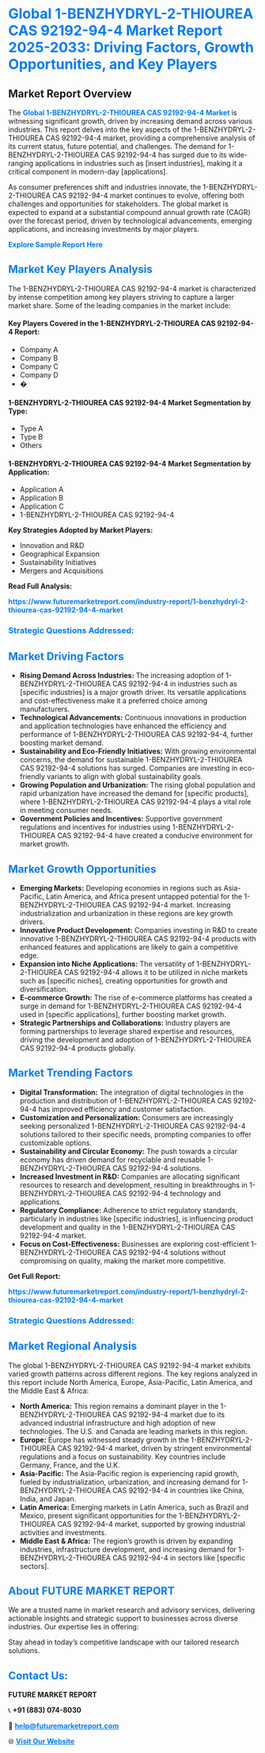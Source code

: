<h1 style="color: #007BFF;">Global 1-BENZHYDRYL-2-THIOUREA CAS 92192-94-4 Market Report 2025-2033: Driving Factors, Growth Opportunities, and Key Players</h1>

<section id="overview">
<h2>Market Report Overview</h2>
<p>The <a href="https://www.futuremarketreport.com/industry-report/1-benzhydryl-2-thiourea-cas-92192-94-4-market" style="color: #007BFF; text-decoration: none;"><strong>Global 1-BENZHYDRYL-2-THIOUREA CAS 92192-94-4 Market</strong></a> is witnessing significant growth, driven by increasing demand across various industries. This report delves into the key aspects of the 1-BENZHYDRYL-2-THIOUREA CAS 92192-94-4 market, providing a comprehensive analysis of its current status, future potential, and challenges. The demand for 1-BENZHYDRYL-2-THIOUREA CAS 92192-94-4 has surged due to its wide-ranging applications in industries such as [insert industries], making it a critical component in modern-day [applications].</p>
<p>As consumer preferences shift and industries innovate, the 1-BENZHYDRYL-2-THIOUREA CAS 92192-94-4 market continues to evolve, offering both challenges and opportunities for stakeholders. The global market is expected to expand at a substantial compound annual growth rate (CAGR) over the forecast period, driven by technological advancements, emerging applications, and increasing investments by major players.</p>
</section>

<section id="overview">
<p><a href="https://www.futuremarketreport.com/request-sample/reportId=111429" style="color: #007BFF; text-decoration: none;"><strong>Explore Sample Report Here</strong></a></p>
</section>

<section id="key-players">
<h2 style="color: #007BFF;">Market Key Players Analysis</h2>
<p>The 1-BENZHYDRYL-2-THIOUREA CAS 92192-94-4 market is characterized by intense competition among key players striving to capture a larger market share. Some of the leading companies in the market include:</p>
<h4>Key Players Covered in the 1-BENZHYDRYL-2-THIOUREA CAS 92192-94-4 Report:</h4>
<ul><li>Company A</li><li>Company B</li><li>Company C</li><li>Company D</li><li>�</li></ul>
<h4>1-BENZHYDRYL-2-THIOUREA CAS 92192-94-4 Market Segmentation by Type:</h4>
<ul><li>Type A</li><li>Type B</li><li>Others</li></ul>

<h4>1-BENZHYDRYL-2-THIOUREA CAS 92192-94-4 Market Segmentation by Application:</h4>
<ul><li>Application A</li><li>Application B</li><li>Application C</li><li>1-BENZHYDRYL-2-THIOUREA CAS 92192-94-4</li></ul>
<p><strong>Key Strategies Adopted by Market Players:</strong></p>
<ul>
<li>Innovation and R&D</li>
<li>Geographical Expansion</li>
<li>Sustainability Initiatives</li>
<li>Mergers and Acquisitions</li>
</ul>
</section>

<section>
<p><strong>Read Full Analysis: </strong></p><a href="https://www.futuremarketreport.com/industry-report/1-benzhydryl-2-thiourea-cas-92192-94-4-market" style="color: #007BFF; text-decoration: none;"><strong>https://www.futuremarketreport.com/industry-report/1-benzhydryl-2-thiourea-cas-92192-94-4-market</strong></a>
<h3 style="color: #007BFF;">Strategic Questions Addressed:</h3>
</section>

<section id="driving-factors">
<h2 style="color: #007BFF;">Market Driving Factors</h2>
<ul>
<li><strong>Rising Demand Across Industries:</strong> The increasing adoption of 1-BENZHYDRYL-2-THIOUREA CAS 92192-94-4 in industries such as [specific industries] is a major growth driver. Its versatile applications and cost-effectiveness make it a preferred choice among manufacturers.</li>
<li><strong>Technological Advancements:</strong> Continuous innovations in production and application technologies have enhanced the efficiency and performance of 1-BENZHYDRYL-2-THIOUREA CAS 92192-94-4, further boosting market demand.</li>
<li><strong>Sustainability and Eco-Friendly Initiatives:</strong> With growing environmental concerns, the demand for sustainable 1-BENZHYDRYL-2-THIOUREA CAS 92192-94-4 solutions has surged. Companies are investing in eco-friendly variants to align with global sustainability goals.</li>
<li><strong>Growing Population and Urbanization:</strong> The rising global population and rapid urbanization have increased the demand for [specific products], where 1-BENZHYDRYL-2-THIOUREA CAS 92192-94-4 plays a vital role in meeting consumer needs.</li>
<li><strong>Government Policies and Incentives:</strong> Supportive government regulations and incentives for industries using 1-BENZHYDRYL-2-THIOUREA CAS 92192-94-4 have created a conducive environment for market growth.</li>
</ul>
</section>

<section id="growth-opportunities">
<h2 style="color: #007BFF;">Market Growth Opportunities</h2>
<ul>
<li><strong>Emerging Markets:</strong> Developing economies in regions such as Asia-Pacific, Latin America, and Africa present untapped potential for the 1-BENZHYDRYL-2-THIOUREA CAS 92192-94-4 market. Increasing industrialization and urbanization in these regions are key growth drivers.</li>
<li><strong>Innovative Product Development:</strong> Companies investing in R&D to create innovative 1-BENZHYDRYL-2-THIOUREA CAS 92192-94-4 products with enhanced features and applications are likely to gain a competitive edge.</li>
<li><strong>Expansion into Niche Applications:</strong> The versatility of 1-BENZHYDRYL-2-THIOUREA CAS 92192-94-4 allows it to be utilized in niche markets such as [specific niches], creating opportunities for growth and diversification.</li>
<li><strong>E-commerce Growth:</strong> The rise of e-commerce platforms has created a surge in demand for 1-BENZHYDRYL-2-THIOUREA CAS 92192-94-4 used in [specific applications], further boosting market growth.</li>
<li><strong>Strategic Partnerships and Collaborations:</strong> Industry players are forming partnerships to leverage shared expertise and resources, driving the development and adoption of 1-BENZHYDRYL-2-THIOUREA CAS 92192-94-4 products globally.</li>
</ul>
</section>

<section id="trending-factors">
<h2 style="color: #007BFF;">Market Trending Factors</h2>
<ul>
<li><strong>Digital Transformation:</strong> The integration of digital technologies in the production and distribution of 1-BENZHYDRYL-2-THIOUREA CAS 92192-94-4 has improved efficiency and customer satisfaction.</li>
<li><strong>Customization and Personalization:</strong> Consumers are increasingly seeking personalized 1-BENZHYDRYL-2-THIOUREA CAS 92192-94-4 solutions tailored to their specific needs, prompting companies to offer customizable options.</li>
<li><strong>Sustainability and Circular Economy:</strong> The push towards a circular economy has driven demand for recyclable and reusable 1-BENZHYDRYL-2-THIOUREA CAS 92192-94-4 solutions.</li>
<li><strong>Increased Investment in R&D:</strong> Companies are allocating significant resources to research and development, resulting in breakthroughs in 1-BENZHYDRYL-2-THIOUREA CAS 92192-94-4 technology and applications.</li>
<li><strong>Regulatory Compliance:</strong> Adherence to strict regulatory standards, particularly in industries like [specific industries], is influencing product development and quality in the 1-BENZHYDRYL-2-THIOUREA CAS 92192-94-4 market.</li>
<li><strong>Focus on Cost-Effectiveness:</strong> Businesses are exploring cost-efficient 1-BENZHYDRYL-2-THIOUREA CAS 92192-94-4 solutions without compromising on quality, making the market more competitive.</li>
</ul>
</section>

<section>
<p><strong>Get Full Report: </strong></p><a href="https://www.futuremarketreport.com/industry-report/1-benzhydryl-2-thiourea-cas-92192-94-4-market" style="color: #007BFF; text-decoration: none;"><strong>https://www.futuremarketreport.com/industry-report/1-benzhydryl-2-thiourea-cas-92192-94-4-market</strong></a>
<h3 style="color: #007BFF;">Strategic Questions Addressed:</h3>
</section>


<section id="regional-analysis">
<h2 style="color: #007BFF;">Market Regional Analysis</h2>
<p>The global 1-BENZHYDRYL-2-THIOUREA CAS 92192-94-4 market exhibits varied growth patterns across different regions. The key regions analyzed in this report include North America, Europe, Asia-Pacific, Latin America, and the Middle East & Africa:</p>
<ul>
<li><strong>North America:</strong> This region remains a dominant player in the 1-BENZHYDRYL-2-THIOUREA CAS 92192-94-4 market due to its advanced industrial infrastructure and high adoption of new technologies. The U.S. and Canada are leading markets in this region.</li>
<li><strong>Europe:</strong> Europe has witnessed steady growth in the 1-BENZHYDRYL-2-THIOUREA CAS 92192-94-4 market, driven by stringent environmental regulations and a focus on sustainability. Key countries include Germany, France, and the U.K.</li>
<li><strong>Asia-Pacific:</strong> The Asia-Pacific region is experiencing rapid growth, fueled by industrialization, urbanization, and increasing demand for 1-BENZHYDRYL-2-THIOUREA CAS 92192-94-4 in countries like China, India, and Japan.</li>
<li><strong>Latin America:</strong> Emerging markets in Latin America, such as Brazil and Mexico, present significant opportunities for the 1-BENZHYDRYL-2-THIOUREA CAS 92192-94-4 market, supported by growing industrial activities and investments.</li>
<li><strong>Middle East & Africa:</strong> The region’s growth is driven by expanding industries, infrastructure development, and increasing demand for 1-BENZHYDRYL-2-THIOUREA CAS 92192-94-4 in sectors like [specific sectors].</li>
</ul>
</section>

<footer>
<h2 style="color: #007BFF;">About FUTURE MARKET REPORT</h2>
<p>We are a trusted name in market research and advisory services, delivering actionable insights and strategic support to businesses across diverse industries. Our expertise lies in offering:</p>

<p>Stay ahead in today’s competitive landscape with our tailored research solutions.</p>

<h2 style="color: #007BFF;">Contact Us:</h2>
<p><strong>FUTURE MARKET REPORT</strong></p>
<p>📞 <strong>+91 (883) 074-8030</strong></p>
<p>📧 <strong><a href="mailto:help@futuremarketreport.com" style="color: #007BFF;">help@futuremarketreport.com</a></strong></p>
<p>🌐 <strong><a href="https://www.futuremarketreport.com/" style="color: #007BFF;">Visit Our Website</a></strong></p>
</footer>